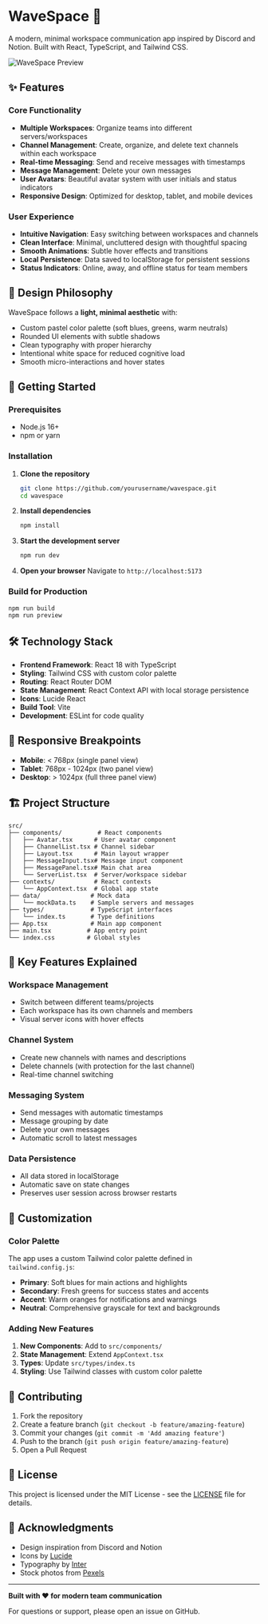 # WaveSpace 🌊

A modern, minimal workspace communication app inspired by Discord and Notion. Built with React, TypeScript, and Tailwind CSS.

![WaveSpace Preview](https://images.pexels.com/photos/3184287/pexels-photo-3184287.jpeg?auto=compress&cs=tinysrgb&w=1200&h=600&fit=crop)

## ✨ Features

### Core Functionality
- **Multiple Workspaces**: Organize teams into different servers/workspaces
- **Channel Management**: Create, organize, and delete text channels within each workspace
- **Real-time Messaging**: Send and receive messages with timestamps
- **Message Management**: Delete your own messages
- **User Avatars**: Beautiful avatar system with user initials and status indicators
- **Responsive Design**: Optimized for desktop, tablet, and mobile devices

### User Experience
- **Intuitive Navigation**: Easy switching between workspaces and channels
- **Clean Interface**: Minimal, uncluttered design with thoughtful spacing
- **Smooth Animations**: Subtle hover effects and transitions
- **Local Persistence**: Data saved to localStorage for persistent sessions
- **Status Indicators**: Online, away, and offline status for team members

## 🎨 Design Philosophy

WaveSpace follows a **light, minimal aesthetic** with:
- Custom pastel color palette (soft blues, greens, warm neutrals)
- Rounded UI elements with subtle shadows
- Clean typography with proper hierarchy
- Intentional white space for reduced cognitive load
- Smooth micro-interactions and hover states

## 🚀 Getting Started

### Prerequisites
- Node.js 16+ 
- npm or yarn

### Installation

1. **Clone the repository**
   ```bash
   git clone https://github.com/yourusername/wavespace.git
   cd wavespace
   ```

2. **Install dependencies**
   ```bash
   npm install
   ```

3. **Start the development server**
   ```bash
   npm run dev
   ```

4. **Open your browser**
   Navigate to `http://localhost:5173`

### Build for Production

```bash
npm run build
npm run preview
```

## 🛠️ Technology Stack

- **Frontend Framework**: React 18 with TypeScript
- **Styling**: Tailwind CSS with custom color palette
- **Routing**: React Router DOM
- **State Management**: React Context API with local storage persistence
- **Icons**: Lucide React
- **Build Tool**: Vite
- **Development**: ESLint for code quality

## 📱 Responsive Breakpoints

- **Mobile**: < 768px (single panel view)
- **Tablet**: 768px - 1024px (two panel view)
- **Desktop**: > 1024px (full three panel view)

## 🏗️ Project Structure

```
src/
├── components/          # React components
│   ├── Avatar.tsx      # User avatar component
│   ├── ChannelList.tsx # Channel sidebar
│   ├── Layout.tsx      # Main layout wrapper
│   ├── MessageInput.tsx# Message input component
│   ├── MessagePanel.tsx# Main chat area
│   └── ServerList.tsx  # Server/workspace sidebar
├── contexts/           # React contexts
│   └── AppContext.tsx  # Global app state
├── data/              # Mock data
│   └── mockData.ts    # Sample servers and messages
├── types/             # TypeScript interfaces
│   └── index.ts       # Type definitions
├── App.tsx            # Main app component
├── main.tsx          # App entry point
└── index.css         # Global styles
```

## 🎯 Key Features Explained

### Workspace Management
- Switch between different teams/projects
- Each workspace has its own channels and members
- Visual server icons with hover effects

### Channel System
- Create new channels with names and descriptions
- Delete channels (with protection for the last channel)
- Real-time channel switching

### Messaging System
- Send messages with automatic timestamps
- Message grouping by date
- Delete your own messages
- Automatic scroll to latest messages

### Data Persistence
- All data stored in localStorage
- Automatic save on state changes
- Preserves user session across browser restarts

## 🎨 Customization

### Color Palette
The app uses a custom Tailwind color palette defined in `tailwind.config.js`:

- **Primary**: Soft blues for main actions and highlights
- **Secondary**: Fresh greens for success states and accents  
- **Accent**: Warm oranges for notifications and warnings
- **Neutral**: Comprehensive grayscale for text and backgrounds

### Adding New Features

1. **New Components**: Add to `src/components/`
2. **State Management**: Extend `AppContext.tsx`
3. **Types**: Update `src/types/index.ts`
4. **Styling**: Use Tailwind classes with custom color palette

## 🤝 Contributing

1. Fork the repository
2. Create a feature branch (`git checkout -b feature/amazing-feature`)
3. Commit your changes (`git commit -m 'Add amazing feature'`)
4. Push to the branch (`git push origin feature/amazing-feature`)
5. Open a Pull Request

## 📄 License

This project is licensed under the MIT License - see the [LICENSE](LICENSE) file for details.

## 🙏 Acknowledgments

- Design inspiration from Discord and Notion
- Icons by [Lucide](https://lucide.dev/)
- Typography by [Inter](https://rsms.me/inter/)
- Stock photos from [Pexels](https://pexels.com/)

---

**Built with ❤️ for modern team communication**

For questions or support, please open an issue on GitHub.